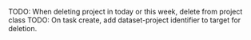 <!-- TODO: If Today or This Week is the current selected project, the created project should go to Inbox
TODO: populate Today and This Week projects, should trigger different functions for each call
TODO: Edit button functionality
TODO: Local storage system
TODO: CheckBox functionality
TODO: Style everything
TODO: When last project is deleted, default to Inbox -->

TODO: When deleting project in today or this week, delete from project class
TODO: On task create, add dataset-project identifier to target for deletion.
